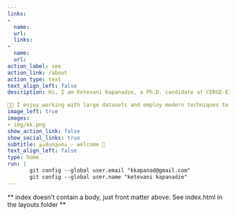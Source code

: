 ```yaml
---
links:
- 
  name: 
  url: 
  links:
- 
  name: 
  url: 
action_label: see
action_link: /about
action_type: text
text_align_left: false
description: Hi, I am Ketevani Kapanadze, a Ph.D. candidate at CERGE-EI, Prague. I am participating in the 2022–2023 academic job market. My research interests lie in economic geography, urban & regional economics, and European integration. In 2019, I was a visiting researcher at Real Estate deparment, at Massachusetts Institute of Technology (MIT). In 2021, I became an young economist of year, the prize was awarded by the Czech Economic Society. My paper is under R&R in the Jounral of Economic Geography. 

👩‍💻 I enjoy working with large datasets and employ modern techniques to crawl data and create databases from open sources. I also work with remotely sensed images and use unconventional data sources for economic analysis - daytime & nighttime satellite images.
image_left: true
images:
- img/kk.png
show_action_link: false
show_social_links: true
subtitle: გამარჯობა - welcome 🤝
text_align_left: false
type: home
run: |
       git config --global user.email "kkapanad@gmail.com"
       git config --global user.name "ketevani kapanadze"
---
```


** index doesn't contain a body, just front matter above.
See index.html in the layouts folder **
